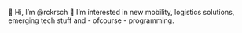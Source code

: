 👋 Hi, I’m @rckrsch
👀 I’m interested in new mobility, logistics solutions, emerging tech stuff and - ofcourse - programming.

